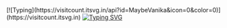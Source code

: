 <div class="header" align="left">
    [![Typing](https://visitcount.itsvg.in/api?id=MaybeVanika&icon=0&color=0)](https://visitcount.itsvg.in)
    <a href="https://git.io/typing-svg"><img src="https://readme-typing-svg.herokuapp.com?font=Nunito&pause=1000&color=FFFFFF&random=false&width=435&lines=Hello!+I'm+Vanika...;Full-Stack+Developer+With+MERN+Stack;UI%2FUX+Designer" alt="Typing SVG" /></a>
</div>
